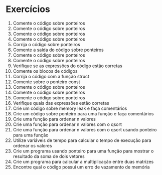 # Exercícios

1. Comente o código sobre ponteiros
2. Comente o código sobre ponteiros
3. Comente o código sobre ponteiros
4. Comente o código sobre ponteiros
5. Corrija o código sobre ponteiros
6. Comente a saída do código sobre ponteiros
7. Comente o código sobre ponteiros
8. Comente o código sobre ponteiros
9. Verifique se as expressões do código estão corretas
10. Comente os blocos de códigos
11. Corrija o código com a função struct
12. Comente sobre o ponteiro const
13. Comente o código sobre ponteiros
14. Comente o código sobre ponteiros
15. Comente o código sobre ponteiros
16. Verifique quais das expressões estão corretas
17. Crie um código sobre memory leak e faça comentários
18. Crie um código sobre ponteiro para uma função e faça comentários
19. Crie uma função para ordenar n valores
20. Crie uma função para ordenar n valores com o qsort
21. Crie uma função para ordenar n valores com o qsort usando ponteiro para uma função
22. Utilize variáveis de tempo para calcular o tempo de execução para ordenar os valores
23. Crie um programa usando ponteiro para uma função para mostrar o resultado da soma de dois vetores
24. Crie um programa para calcular a multiplicação entre duas matrizes
25. Encontre qual o código possuí um erro de vazamento de memória

